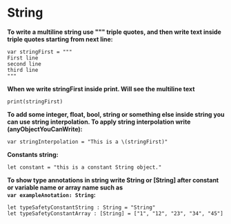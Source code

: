 #  String 


**To write a multiline string use """ triple quotes, and then write text inside triple quotes starting from next line:** 

```
var stringFirst = """
First line 
second line 
third line
"""
```


**When we write  stringFirst  inside print. Will see the multiline text**

```
print(stringFirst)
```




**To add some integer, float, bool, string or something else inside string you can use  string interpolation. To apply string interpolation write \(anyObjectYouCanWrite):**


```
var stringInterpolation = "This is a \(stringFirst)"
```




**Constants string:**

```
let constant = "this is a constant String object."
```

**To show type annotations in string write String or [String] after constant or variable name or array name such as
<br />`var exampleAnotation: String`:**

```
let typeSafetyConstantString : String = "String"
let typeSafetyConstantArray : [String] = ["1", "12", "23", "34", "45"]
```
